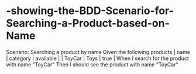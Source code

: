 # -showing-the-BDD-Scenario-for-Searching-a-Product-based-on-Name
Scenario: Searching a product by name
  Given the following products
    | name   | category | available |
    | ToyCar | Toys     | true      |
  When I search for the product with name "ToyCar"
  Then I should see the product with name "ToyCar"
